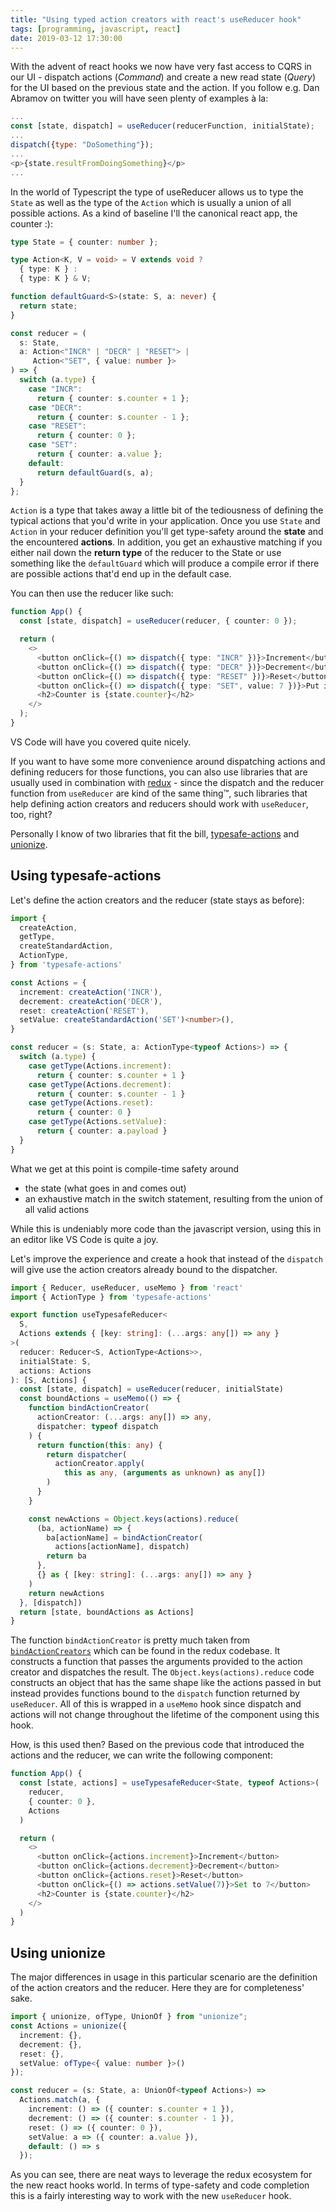 ```yaml
---
title: "Using typed action creators with react's useReducer hook"
tags: [programming, javascript, react]
date: 2019-03-12 17:30:00
---
```


With the advent of react hooks we now have very fast access to CQRS in our UI - dispatch actions (_Command_) and create a new read state (_Query_) for the UI based on the previous state and the action. If you follow e.g. Dan Abramov on twitter you will have seen plenty of examples à la:

```javascript
...
const [state, dispatch] = useReducer(reducerFunction, initialState);
...
dispatch({type: "DoSomething"});
...
<p>{state.resultFromDoingSomething}</p>
...
```

In the world of Typescript the type of useReducer allows us to type the `State` as well as the type of the `Action` which is usually a union of all possible actions. As a kind of baseline I'll the canonical react app, the counter :):

```typescript
type State = { counter: number };

type Action<K, V = void> = V extends void ? 
  { type: K } : 
  { type: K } & V;

function defaultGuard<S>(state: S, a: never) {
  return state;
}

const reducer = (
  s: State,
  a: Action<"INCR" | "DECR" | "RESET"> | 
     Action<"SET", { value: number }>
) => {
  switch (a.type) {
    case "INCR":
      return { counter: s.counter + 1 };
    case "DECR":
      return { counter: s.counter - 1 };
    case "RESET":
      return { counter: 0 };
    case "SET":
      return { counter: a.value };
    default:
      return defaultGuard(s, a);
  }
};
```

`Action` is a type that takes away a little bit of the tediousness of defining the typical actions that you'd write in your application. Once you use `State` and `Action` in your reducer definition you'll get type-safety around the **state** and the encountered **actions**. In addition, you get an exhaustive matching if you either nail down the **return type** of the reducer to the State or use something like the `defaultGuard` which will produce a compile error if there are possible actions that'd end up in the default case.

You can then use the reducer like such:

```typescript
function App() {
  const [state, dispatch] = useReducer(reducer, { counter: 0 });

  return (
    <>
      <button onClick={() => dispatch({ type: "INCR" })}>Increment</button>
      <button onClick={() => dispatch({ type: "DECR" })}>Decrement</button>
      <button onClick={() => dispatch({ type: "RESET" })}>Reset</button>
      <button onClick={() => dispatch({ type: "SET", value: 7 })}>Put in the number 7</button>
      <h2>Counter is {state.counter}</h2>
    </>
  );
}
```
VS Code will have you covered quite nicely.

If you want to have some more convenience around dispatching actions and defining reducers for those functions, you can also use libraries that are usually used in combination with [redux][1] - since the dispatch and the reducer function from `useReducer` are kind of the same thing™, such libraries that help defining action creators and reducers should work with `useReducer`, too, right?

Personally I know of two libraries that fit the bill, [typesafe-actions][2] and [unionize][3].

## Using typesafe-actions

Let's define the action creators and the reducer (state stays as before):

```typescript
import {
  createAction,
  getType,
  createStandardAction,
  ActionType,
} from 'typesafe-actions'

const Actions = {
  increment: createAction('INCR'),
  decrement: createAction('DECR'),
  reset: createAction('RESET'),
  setValue: createStandardAction('SET')<number>(),
}

const reducer = (s: State, a: ActionType<typeof Actions>) => {
  switch (a.type) {
    case getType(Actions.increment):
      return { counter: s.counter + 1 }
    case getType(Actions.decrement):
      return { counter: s.counter - 1 }
    case getType(Actions.reset):
      return { counter: 0 }
    case getType(Actions.setValue):
      return { counter: a.payload }
  }
}
```

What we get at this point is compile-time safety around

- the state (what goes in and comes out)
- an exhaustive match in the switch statement, resulting from the union of all valid actions

While this is undeniably more code than the javascript version, using this in an editor like VS Code is quite a joy.

Let's improve the experience and create a hook that instead of the `dispatch` will give use the action creators already bound to the dispatcher.

```typescript
import { Reducer, useReducer, useMemo } from 'react'
import { ActionType } from 'typesafe-actions'

export function useTypesafeReducer<
  S,
  Actions extends { [key: string]: (...args: any[]) => any }
>(
  reducer: Reducer<S, ActionType<Actions>>,
  initialState: S,
  actions: Actions
): [S, Actions] {
  const [state, dispatch] = useReducer(reducer, initialState)
  const boundActions = useMemo(() => {
    function bindActionCreator(
      actionCreator: (...args: any[]) => any,
      dispatcher: typeof dispatch
    ) {
      return function(this: any) {
        return dispatcher(
          actionCreator.apply(
            this as any, (arguments as unknown) as any[])
        )
      }
    }

    const newActions = Object.keys(actions).reduce(
      (ba, actionName) => {
        ba[actionName] = bindActionCreator(
          actions[actionName], dispatch)
        return ba
      },
      {} as { [key: string]: (...args: any[]) => any }
    )
    return newActions
  }, [dispatch])
  return [state, boundActions as Actions]
}
```

The function `bindActionCreator` is pretty much taken from [`bindActionCreators`][4] which can be found in the redux codebase. It constructs a function that passes the arguments provided to the action creator and dispatches the result.
The `Object.keys(actions).reduce` code constructs an object that has the same shape like the actions passed in but instead provides functions bound to the `dispatch` function returned by `useReducer`. All of this is wrapped in a `useMemo` hook since dispatch and actions will not change throughout the lifetime of the component using this hook.

How, is this used then? Based on the previous code that introduced the actions and the reducer, we can write the following component:

```typescript
function App() {
  const [state, actions] = useTypesafeReducer<State, typeof Actions>(
    reducer,
    { counter: 0 },
    Actions
  )

  return (
    <>
      <button onClick={actions.increment}>Increment</button>
      <button onClick={actions.decrement}>Decrement</button>
      <button onClick={actions.reset}>Reset</button>
      <button onClick={() => actions.setValue(7)}>Set to 7</button>
      <h2>Counter is {state.counter}</h2>
    </>
  )
}
```

## Using unionize

The major differences in usage in this particular scenario are the definition of the action creators and the reducer. Here they are for completeness' sake.

```typescript
import { unionize, ofType, UnionOf } from "unionize";
const Actions = unionize({
  increment: {},
  decrement: {},
  reset: {},
  setValue: ofType<{ value: number }>()
});

const reducer = (s: State, a: UnionOf<typeof Actions>) =>
  Actions.match(a, {
    increment: () => ({ counter: s.counter + 1 }),
    decrement: () => ({ counter: s.counter - 1 }),
    reset: () => ({ counter: 0 }),
    setValue: a => ({ counter: a.value }),
    default: () => s
  });
```

As you can see, there are neat ways to leverage the redux ecosystem for the new react hooks world. In terms of type-safety and code completion this is a fairly interesting way to work with the new `useReducer` hook.

[1]: https://redux.js.org/
[2]: https://www.npmjs.com/package/typesafe-actions
[3]: https://www.npmjs.com/package/unionize
[4]: https://github.com/reduxjs/redux/blob/master/src/bindActionCreators.js
